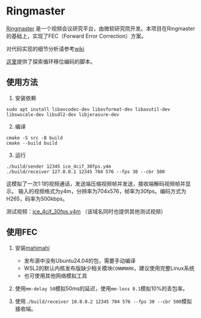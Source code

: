 # Ringmaster

[Ringmaster](https://github.com/microsoft/ringmaster) 是一个视频会议研究平台，由微软研究院开发。本项目在Ringmaster的基础上，实现了FEC（Forward Error Correction）方案。

对代码实现的细节分析请参考[wiki](https://github.com/lng205/ringmaster/wiki/系统架构)

[这里](https://github.com/lng205/ringmaster/tree/cyclicShift/scripts)提供了探索循环移位编码的脚本。

## 使用方法

1. 安装依赖
```
sudo apt install libavcodec-dev libavformat-dev libavutil-dev libswscale-dev libsdl2-dev libjerasure-dev
```

2. 编译
```
cmake -S src -B build
cmake --build build
```

3. 运行
```
./build/sender 12345 ice_4cif_30fps.y4m
./build/receiver 127.0.0.1 12345 704 576 --fps 30 --cbr 500
```

这模拟了一次1:1的视频通话，发送端压缩视频帧并发送，接收端解码视频帧并显示。
输入的视频格式为y4m，分辨率为704x576，帧率为30fps。编码方式为H265，码率为500kbps。

测试视频：[ice_4cif_30fps.y4m](https://media.xiph.org/video/derf/y4m/ice_4cif_30fps.y4m)
（该域名同时也提供其他测试视频）

## 使用FEC

1. 安装[mahimahi](http://mahimahi.mit.edu/)
   - 发布源中没有Ubuntu24.04的包，需要手动编译
   - WSL2的默认内核发布版缺少相关模块`CONNMARK`，建议使用完整Linux系统
   - 也可使用其他网络模拟工具

2. 使用`mm-delay 50`模拟50ms的延迟，使用`mm-loss 0.1`模拟10%的丢包率。

3. 使用`./build/receiver 10.0.0.2 12345 704 576 --fps 30 --cbr 500`模拟接收端。